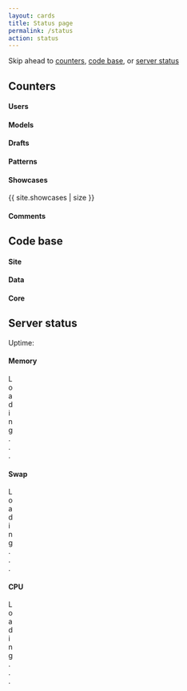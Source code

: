 ```yaml
---
layout: cards
title: Status page
permalink: /status
action: status
---
```

<div class="container">
    <p>Skip ahead to <a href="#counters">counters</a>, <a href="#code-base">code base</a>, or <a href="#server-status">server status</a></p>
    <h2 id="counters">Counters</h2>
    <div class="row">
        <div class="col-md-4 mb-3">
            <div class="card hover-shadow">
                <div class="card-block">
                    <h4 class="card-title">Users</h4>
                    <p class="counter" id="users"></p>
                </div>
            </div>
        </div>
        <div class="col-md-4 mb-3">
            <div class="card hover-shadow">
                <div class="card-block">
                    <h4 class="card-title">Models</h4>
                    <p class="counter" id="models"></p>
                </div>
            </div>
        </div>
        <div class="col-md-4 mb-3">
            <div class="card hover-shadow">
                <div class="card-block">
                    <h4 class="card-title">Drafts</h4>
                    <p class="counter" id="drafts"></p>
                </div>
            </div>
        </div>
    </div>
    <div class="row">
        <div class="col-md-4 mb-3">
            <div class="card hover-shadow">
                <div class="card-block">
                    <h4 class="card-title">Patterns</h4>
                    <p class="counter" id="patterns"></p>
                </div>
            </div>
        </div>
        <div class="col-md-4 mb-3">
            <div class="card hover-shadow">
                <div class="card-block">
                    <h4 class="card-title">Showcases</h4>
                    <p class="counter" id="showcases">{{ site.showcases | size }}</p>
                </div>
            </div>
        </div>
        <div class="col-md-4 mb-3">
            <div class="card hover-shadow">
                <div class="card-block">
                    <h4 class="card-title">Comments</h4>
                    <p class="counter" id="comments"></p>
                </div>
            </div>
        </div>
    </div>
    <h2 id="code-base">Code base</h2>
    <div class="row">
        <div class="col-md-4 mb-3">
            <div class="card hover-shadow">
                <div class="card-block">
                    <h4 class="card-title">Site</h4>
                    <div id="site"></div>
                </div>
            </div>
        </div>
        <div class="col-md-4 mb-3">
            <div class="card hover-shadow">
                <div class="card-block">
                    <h4 class="card-title">Data</h4>
                    <div id="data"></div>
                </div>
            </div>
        </div>
        <div class="col-md-4 mb-3">
            <div class="card hover-shadow">
                <div class="card-block">
                    <h4 class="card-title">Core</h4>
                    <div id="core"></div>
                </div>
            </div>
        </div>
    </div>
    <h2 id="server-status">Server status</h2>
    <p>Uptime: <span id="uptime"></span></p>
    <div class="row">
        <div class="col-md-4 mb-3">
            <div class="card hover-shadow">
                <div class="card-block">
                    <h4 class="card-title">Memory</h4>
                    <div class="progress">
                        <div id="memory" class="progress-bar" role="progressbar" style="width: 0%;" aria-valuenow="0" aria-valuemin="0" aria-valuemax="100">Loading...</div>
                    </div>
                </div>
            </div>
        </div>
        <div class="col-md-4 mb-3">
            <div class="card hover-shadow">
                <div class="card-block">
                    <h4 class="card-title">Swap</h4>
                    <div class="progress">
                        <div id="swap" class="progress-bar" role="progressbar" style="width: 0%;" aria-valuenow="0" aria-valuemin="0" aria-valuemax="100">Loading...</div>
                    </div>
                </div>
            </div>
        </div>
        <div class="col-md-4 mb-3">
            <div class="card hover-shadow">
                <div class="card-block">
                    <h4 class="card-title">CPU</h4>
                    <div class="progress">
                        <div id="cpu" class="progress-bar" role="progressbar" style="width: 0%; " aria-valuenow="0" aria-valuemin="0" aria-valuemax="100">Loading...</div>
                    </div>
                </div>
            </div>
        </div>
    </div>
</div>
<span id="branch" data-branch="{{ site.branch }}"></span>
